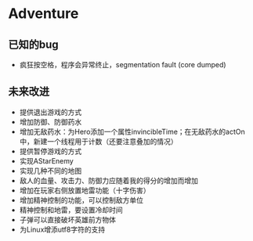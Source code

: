 # Adventure

## 已知的bug

- 疯狂按空格，程序会异常终止，segmentation fault (core dumped)

## 未来改进

- 提供退出游戏的方式
- 增加防御、防御药水
- 增加无敌药水：为Hero添加一个属性invincibleTime；在无敌药水的actOn中，新建一个线程用于计数（还要注意叠加的情况）
- 提供暂停游戏的方式
- 实现AStarEnemy
- 实现几种不同的地图
- 敌人的血量、攻击力、防御力应随着我的得分的增加而增加
- 增加在玩家右侧放置地雷功能（十字伤害）
- 增加精神控制的功能，可以控制敌方单位
- 精神控制和地雷，要设置冷却时间
- 子弹可以直接破坏英雄前方物体
- 为Linux增添utf8字符的支持

